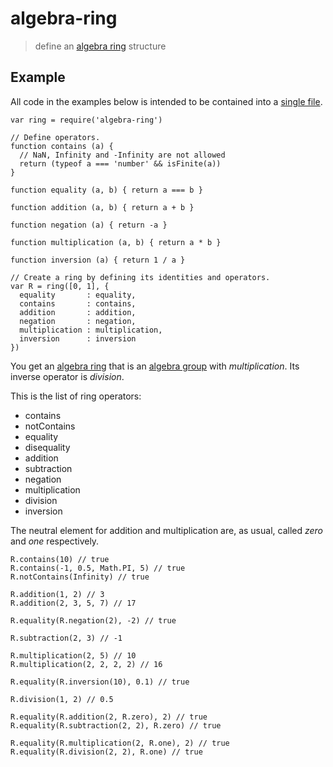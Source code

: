 # algebra-ring

> define an [algebra ring][1] structure

## Example

All code in the examples below is intended to be contained into a [single file](https://github.com/fibo/algebra-ring/blob/master/test.js).

```
var ring = require('algebra-ring')

// Define operators.
function contains (a) {
  // NaN, Infinity and -Infinity are not allowed
  return (typeof a === 'number' && isFinite(a))
}

function equality (a, b) { return a === b }

function addition (a, b) { return a + b }

function negation (a) { return -a }

function multiplication (a, b) { return a * b }

function inversion (a) { return 1 / a }

// Create a ring by defining its identities and operators.
var R = ring([0, 1], {
  equality       : equality,
  contains       : contains,
  addition       : addition,
  negation       : negation,
  multiplication : multiplication,
  inversion      : inversion
})

```

You get an [algebra ring][1] that is an [algebra group][2] with *multiplication*.
Its inverse operator is *division*.

This is the list of ring operators:
* contains
* notContains
* equality
* disequality
* addition
* subtraction
* negation
* multiplication
* division
* inversion

The neutral element for addition and multiplication are, as usual, called *zero* and *one* respectively.

```
R.contains(10) // true
R.contains(-1, 0.5, Math.PI, 5) // true
R.notContains(Infinity) // true

R.addition(1, 2) // 3
R.addition(2, 3, 5, 7) // 17

R.equality(R.negation(2), -2) // true

R.subtraction(2, 3) // -1

R.multiplication(2, 5) // 10
R.multiplication(2, 2, 2, 2) // 16

R.equality(R.inversion(10), 0.1) // true

R.division(1, 2) // 0.5

R.equality(R.addition(2, R.zero), 2) // true
R.equality(R.subtraction(2, 2), R.zero) // true

R.equality(R.multiplication(2, R.one), 2) // true
R.equality(R.division(2, 2), R.one) // true
```

  [1]: https://en.wikipedia.org/wiki/Ring_(mathematics) "Ring"
  [2]: https://www.npmjs.com/package/algebra-group "algebra-group"

